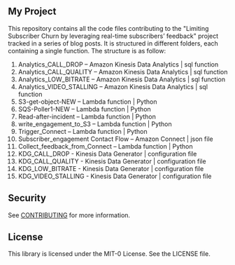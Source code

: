 ## My Project

This repository contains all the code files contributing to the "Limiting Subscriber Churn by leveraging real-time subscribers’ feedback" project tracked in a series of blog posts.
It is structured in different folders, each containing a single function.
The structure is as follow:
1. Analytics_CALL_DROP – Amazon Kinesis Data Analytics | sql function
2. Analytics_CALL_QUALITY – Amazon Kinesis Data Analytics | sql function
3. Analytics_LOW_BITRATE – Amazon Kinesis Data Analytics | sql function
4. Analytics_VIDEO_STALLING – Amazon Kinesis Data Analytics | sql function
5. S3-get-object-NEW – Lambda function | Python
6. SQS-Poller1-NEW – Lambda function | Python
7. Read-after-incident – Lambda function | Python
8. write_engagement_to_S3 – Lambda function | Python
9. Trigger_Connect – Lambda function | Python
10. Subscriber_engagement Contact Flow – Amazon Connect | json file
11. Collect_feedback_from_Connect – Lambda function | Python
12. KDG_CALL_DROP - Kinesis Data Generator | configuration file
13. KDG_CALL_QUALITY - Kinesis Data Generator | configuration file
14. KDG_LOW_BITRATE - Kinesis Data Generator | configuration file
15. KDG_VIDEO_STALLING - Kinesis Data Generator | configuration file

## Security

See [CONTRIBUTING](CONTRIBUTING.md#security-issue-notifications) for more information.

## License

This library is licensed under the MIT-0 License. See the LICENSE file.

